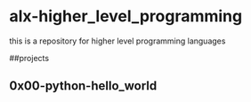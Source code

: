 # alx-higher_level_programming
this is a repository for higher level programming languages

##projects
## 0x00-python-hello_world
